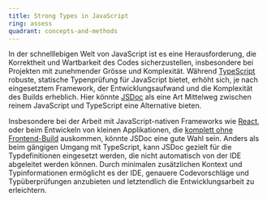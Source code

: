 ```yaml
---
title: Strong Types in JavaScript
ring: assess
quadrant: concepts-and-methods
---
```


In der schnelllebigen Welt von JavaScript ist es eine Herausforderung, die Korrektheit und Wartbarkeit des Codes 
sicherzustellen, insbesondere bei Projekten mit zunehmender Grösse und Komplexität. Während
[TypeScript][typescript] robuste, statische Typenprüfung für JavaScript bietet, erhöht sich, je nach eingesetztem
Framework, der Entwicklungsaufwand und die Komplexität des Builds erheblich. Hier könnte [JSDoc][jsdoc] als eine Art
Mittelweg zwischen reinem JavaScript und TypeScript eine Alternative bieten.

Insbesondere bei der Arbeit mit JavaScript-nativen Frameworks wie [React][react], oder beim Entwickeln von kleinen
Applikationen, die [komplett ohne Frontend-Build][buildless-web-development] auskommen, könnte JSDoc eine gute Wahl
sein. Anders als beim gängigen Umgang mit TypeScript, kann JSDoc gezielt für die Typdefinitionen eingesetzt werden, die
nicht automatisch von der IDE abgeleitet werden können. Durch minimalen zusätzlichen Kontext und Typinformationen
ermöglicht es der IDE, genauere Codevorschläge und Typüberprüfungen anzubieten und letztendlich die Entwicklungsarbeit
zu erleichtern.

[typescript]: https://www.typescriptlang.org
[jsdoc]: https://jsdoc.app
[react]: https://react.dev
[buildless-web-development]: ../concepts-and-methods/buildless-web-development.html
